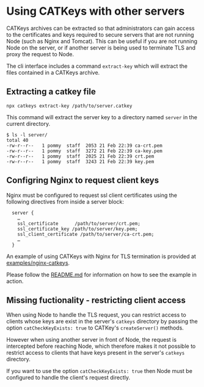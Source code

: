 # Using CATKeys with other servers

CATKeys archives can be extracted so that administrators can gain access to the certificates and keys required to secure servers that are not running Node (such as Nginx and Tomcat). This can be useful if you are not running Node on the server, or if another server is being used to terminate TLS and proxy the request to Node.

The cli interface includes a command `extract-key` which will extract the files contained in a CATKeys archive.

## Extracting a catkey file

```
npx catkeys extract-key /path/to/server.catkey
```

This command will extract the server key to a directory named `server` in the current directory.

```
$ ls -l server/
total 40
-rw-r--r--   1 pommy  staff  2053 21 Feb 22:39 ca-crt.pem
-rw-r--r--   1 pommy  staff  3272 21 Feb 22:39 ca-key.pem
-rw-r--r--   1 pommy  staff  2025 21 Feb 22:39 crt.pem
-rw-r--r--   1 pommy  staff  3243 21 Feb 22:39 key.pem
```

## Configring Nginx to request client keys

Nginx must be configured to request ssl client certificates using the following directives from inside a server block:

```
  server {
    …
    ssl_certificate      /path/to/server/crt.pem;
    ssl_certificate_key /path/to/server/key.pem;
    ssl_client_certificate /path/to/server/ca-crt.pem;
    …
  }
```

An example of using CATKeys with Nginx for TLS termination is provided at [examples/nginx-catkeys](/examples/nginx-catkeys).

Please follow the [README.md](examples/nginx-catkeys/README.md) for information on how to see the example in action.

## Missing fuctionality - restricting client access

When using Node to handle the TLS request, you can restrict access to clients whose keys are exist in the server's `catkeys` directory by passing the option `catCheckKeyExists: true` to CATKey's `createServer()` methods.

However when using another server in front of Node, the request is intercepted before reaching Node, which therefore makes it not possible to restrict access to clients that have keys present in the server's `catkeys` directory.

If you want to use the option `catCheckKeyExists: true` then Node must be configured to handle the client's request directly.
